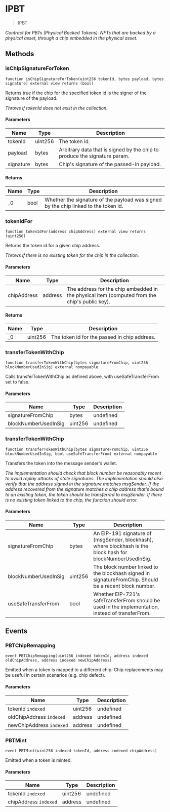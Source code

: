# IPBT



> IPBT



*Contract for PBTs (Physical Backed Tokens). NFTs that are backed by a physical asset, through a chip embedded in the physical asset.*

## Methods

### isChipSignatureForToken

```solidity
function isChipSignatureForToken(uint256 tokenId, bytes payload, bytes signature) external view returns (bool)
```

Returns true if the chip for the specified token id is the signer of the signature of the payload.

*Throws if tokenId does not exist in the collection.*

#### Parameters

| Name | Type | Description |
|---|---|---|
| tokenId | uint256 | The token id. |
| payload | bytes | Arbitrary data that is signed by the chip to produce the signature param. |
| signature | bytes | Chip&#39;s signature of the passed-in payload. |

#### Returns

| Name | Type | Description |
|---|---|---|
| _0 | bool | Whether the signature of the payload was signed by the chip linked to the token id. |

### tokenIdFor

```solidity
function tokenIdFor(address chipAddress) external view returns (uint256)
```

Returns the token id for a given chip address.

*Throws if there is no existing token for the chip in the collection.*

#### Parameters

| Name | Type | Description |
|---|---|---|
| chipAddress | address | The address for the chip embedded in the physical item (computed from the chip&#39;s public key). |

#### Returns

| Name | Type | Description |
|---|---|---|
| _0 | uint256 | The token id for the passed in chip address. |

### transferTokenWithChip

```solidity
function transferTokenWithChip(bytes signatureFromChip, uint256 blockNumberUsedInSig) external nonpayable
```

Calls transferTokenWithChip as defined above, with useSafeTransferFrom set to false.



#### Parameters

| Name | Type | Description |
|---|---|---|
| signatureFromChip | bytes | undefined |
| blockNumberUsedInSig | uint256 | undefined |

### transferTokenWithChip

```solidity
function transferTokenWithChip(bytes signatureFromChip, uint256 blockNumberUsedInSig, bool useSafeTransferFrom) external nonpayable
```

Transfers the token into the message sender&#39;s wallet.

*The implementation should check that block number be reasonably recent to avoid replay attacks of stale signatures. The implementation should also verify that the address signed in the signature matches msgSender. If the address recovered from the signature matches a chip address that&#39;s bound to an existing token, the token should be transferred to msgSender. If there is no existing token linked to the chip, the function should error.*

#### Parameters

| Name | Type | Description |
|---|---|---|
| signatureFromChip | bytes | An EIP-191 signature of (msgSender, blockhash), where blockhash is the block hash for blockNumberUsedInSig. |
| blockNumberUsedInSig | uint256 | The block number linked to the blockhash signed in signatureFromChip. Should be a recent block number. |
| useSafeTransferFrom | bool | Whether EIP-721&#39;s safeTransferFrom should be used in the implementation, instead of transferFrom. |



## Events

### PBTChipRemapping

```solidity
event PBTChipRemapping(uint256 indexed tokenId, address indexed oldChipAddress, address indexed newChipAddress)
```

Emitted when a token is mapped to a different chip. Chip replacements may be useful in certain scenarios (e.g. chip defect).



#### Parameters

| Name | Type | Description |
|---|---|---|
| tokenId `indexed` | uint256 | undefined |
| oldChipAddress `indexed` | address | undefined |
| newChipAddress `indexed` | address | undefined |

### PBTMint

```solidity
event PBTMint(uint256 indexed tokenId, address indexed chipAddress)
```

Emitted when a token is minted.



#### Parameters

| Name | Type | Description |
|---|---|---|
| tokenId `indexed` | uint256 | undefined |
| chipAddress `indexed` | address | undefined |



